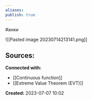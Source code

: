 ```yaml
---
aliases: 
publish: true
---
```

#анки

![[Pasted image 20230714213141.png]]











**Sources:**
- 


**Connected with:**
- [[Continuous function]]
- [[Extreme Value Theorem (EVT)]]



**Created:** 2023-07-07 10:02